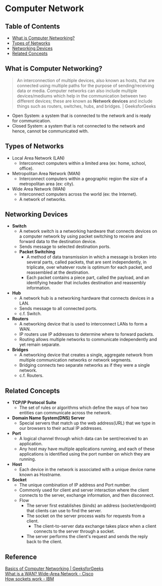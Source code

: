 # Computer Network

## Table of Contents
- [What is Computer Networking?](#what-is-computer-networking)
- [Types of Networks](#types-of-networks)
- [Networking Devices](#networking-devices)
- [Related Concepts](#related-concepts)

## What is Computer Networking?
> An interconnection of multiple devices, also known as hosts, that are connected using multiple paths for the purpose of sending/receiving data or media. Computer networks can also include multiple devices/mediums which help in the communication between two different devices; these are known as **Network devices** and include things such as routers, switches, hubs, and bridges. | GeeksforGeeks
- Open System: a system that is connected to the network and is ready for communication.
- Closed System: a system that is not connected to the network and hence, cannot be communicated with.

## Types of Networks
- Local Area Network (LAN)
  - Interconnect computers within a limited area (ex: home, school, office).
- Metropolitan Area Network (MAN)
  - Interconnect computers within a geographic region the size of a metropolitan area (ex: city).
- Wide Area Network (WAN)
  - Interconnect computers across the world (ex: the Internet).
  - A network of networks.

## Networking Devices
- **Switch**
  - A network switch is a networking hardware that connects devices on a computer network by using packet switching to receive and forward data to the destination device.
  - Sends message to selected destination ports.
  - **Packet Switching**
    - A method of data transmission in which a message is broken into several parts, called packets, that are sent independently, in triplicate, over whatever route is optimum for each packet, and reassembled at the destination.
    - Each packet contains a piece part, called the payload, and an identifying header that includes destination and reassembly information.
- **Hub**
  - A network hub is a networking hardware that connects devices in a LAN.
  - Sends message to all connected ports.
  - c.f. Switch.
- **Routers**
  - A networking device that is used to interconnect LANs to form a WAN.
  - IP routers use IP addresses to determine where to forward packets.
  - Routing allows multiple networks to communicate independently and yet remain separate.
- **Bridges**
  - A networking device that creates a single, aggregate network from multiple communication networks or network segments.
  - Bridging connects two separate networks as if they were a single network.
  - c.f. Routers.

## Related Concepts
- **TCP/IP Protocol Suite**
  - The set of rules or algorithms which define the ways of how two entities can communicate across the network.
- **Domain Name System(DNS) Server**
  - Special servers that match up the web address(URL) that we type in our browsers to their actual IP addresses.
- **Port**
  - A logical channel through which data can be sent/received to an application.
  - Any host may have multiple applications running, and each of these applications is identified using the port number on which they are running.
- **Host**
  - Each device in the network is associated with a unique device name known as Hostname.
- **Socket**
  - The unique combination of IP address and Port number.
  - Commonly used for client and server interaction where the client connects to the server, exchange information, and then disconnect.
  - Flow
    - The server first establishes (binds) an address (socket/endpoint) that clients can use to find the server.
    - The socket on the server process waits for requests from a client.
      - The client-to-server data exchange takes place when a client connects to the server through a socket.
    - The server performs the client's request and sends the reply back to the client.

## Reference
[Basics of Computer Networking | GeeksforGeeks](https://www.geeksforgeeks.org/basics-computer-networking/)  
[What is a WAN? Wide-Area Network - Cisco](https://www.cisco.com/c/en/us/products/switches/what-is-a-wan-wide-area-network.html#~types)  
[How sockets work - IBM](https://www.ibm.com/docs/en/i/7.3?topic=programming-how-sockets-work)  

